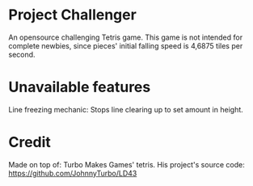 # Project Challenger

An opensource challenging Tetris game. This game is not intended for complete newbies, since pieces' initial falling speed is 4,6875 tiles per second.

# Unavailable features
Line freezing mechanic: Stops line clearing up to set amount in height.


# Credit
Made on top of: Turbo Makes Games' tetris. His project's source code: https://github.com/JohnnyTurbo/LD43